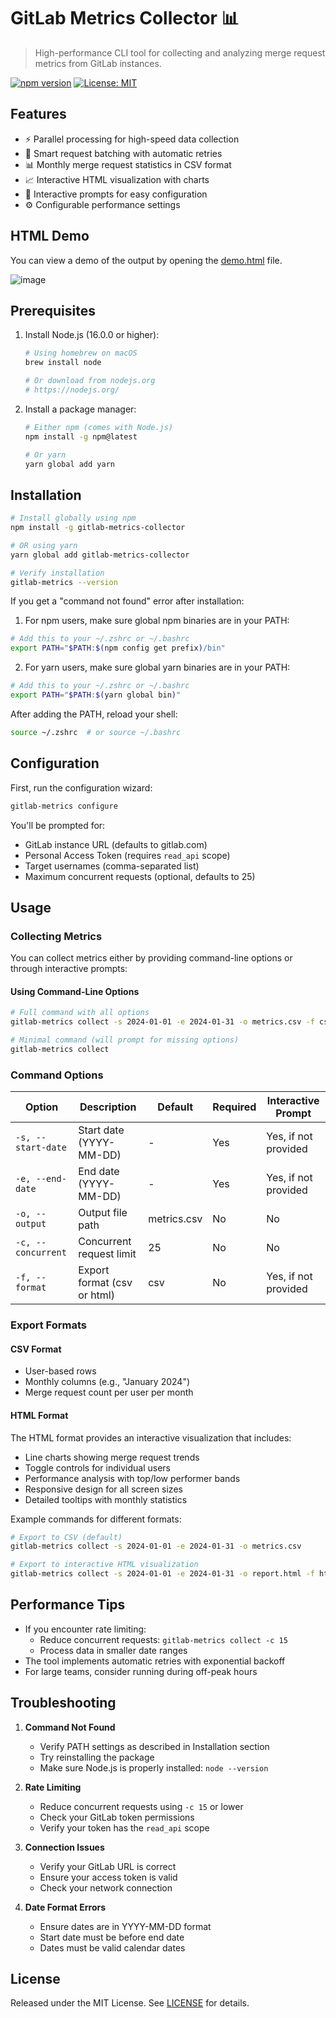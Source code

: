 # GitLab Metrics Collector 📊

> High-performance CLI tool for collecting and analyzing merge request metrics from GitLab instances.

[![npm version](https://badge.fury.io/js/gitlab-metrics-collector.svg)](https://www.npmjs.com/package/gitlab-metrics-collector)
[![License: MIT](https://img.shields.io/badge/License-MIT-yellow.svg)](https://opensource.org/licenses/MIT)

## Features

- ⚡️ Parallel processing for high-speed data collection
- 🔄 Smart request batching with automatic retries
- 📊 Monthly merge request statistics in CSV format
- 📈 Interactive HTML visualization with charts
- 💬 Interactive prompts for easy configuration
- ⚙️ Configurable performance settings

## HTML Demo 

You can view a demo of the output by opening the [demo.html](https://github.com/lyonsv/gitlab-metrics-collector/blob/main/demo.html) file.

![image](https://github.com/user-attachments/assets/d97fd958-d314-4c89-bd6a-61e2bf7d58fc)


## Prerequisites

1. Install Node.js (16.0.0 or higher):
   ```bash
   # Using homebrew on macOS
   brew install node

   # Or download from nodejs.org
   # https://nodejs.org/
   ```

2. Install a package manager:
   ```bash
   # Either npm (comes with Node.js)
   npm install -g npm@latest

   # Or yarn
   yarn global add yarn
   ```

## Installation

```bash
# Install globally using npm
npm install -g gitlab-metrics-collector

# OR using yarn
yarn global add gitlab-metrics-collector

# Verify installation
gitlab-metrics --version
```

If you get a "command not found" error after installation:

1. For npm users, make sure global npm binaries are in your PATH:
```bash
# Add this to your ~/.zshrc or ~/.bashrc
export PATH="$PATH:$(npm config get prefix)/bin"
```

2. For yarn users, make sure global yarn binaries are in your PATH:
```bash
# Add this to your ~/.zshrc or ~/.bashrc
export PATH="$PATH:$(yarn global bin)"
```

After adding the PATH, reload your shell:
```bash
source ~/.zshrc  # or source ~/.bashrc
```

## Configuration

First, run the configuration wizard:
```bash
gitlab-metrics configure
```

You'll be prompted for:
- GitLab instance URL (defaults to gitlab.com)
- Personal Access Token (requires `read_api` scope)
- Target usernames (comma-separated list)
- Maximum concurrent requests (optional, defaults to 25)

## Usage

### Collecting Metrics

You can collect metrics either by providing command-line options or through interactive prompts:

#### Using Command-Line Options
```bash
# Full command with all options
gitlab-metrics collect -s 2024-01-01 -e 2024-01-31 -o metrics.csv -f csv

# Minimal command (will prompt for missing options)
gitlab-metrics collect
```

### Command Options

| Option | Description | Default | Required | Interactive Prompt |
|--------|-------------|---------|----------|-------------------|
| `-s, --start-date` | Start date (YYYY-MM-DD) | - | Yes | Yes, if not provided |
| `-e, --end-date` | End date (YYYY-MM-DD) | - | Yes | Yes, if not provided |
| `-o, --output` | Output file path | metrics.csv | No | No |
| `-c, --concurrent` | Concurrent request limit | 25 | No | No |
| `-f, --format` | Export format (csv or html) | csv | No | Yes, if not provided |

### Export Formats

#### CSV Format
- User-based rows
- Monthly columns (e.g., "January 2024")
- Merge request count per user per month

#### HTML Format
The HTML format provides an interactive visualization that includes:
- Line charts showing merge request trends
- Toggle controls for individual users
- Performance analysis with top/low performer bands
- Responsive design for all screen sizes
- Detailed tooltips with monthly statistics

Example commands for different formats:
```bash
# Export to CSV (default)
gitlab-metrics collect -s 2024-01-01 -e 2024-01-31 -o metrics.csv

# Export to interactive HTML visualization
gitlab-metrics collect -s 2024-01-01 -e 2024-01-31 -o report.html -f html
```

## Performance Tips

- If you encounter rate limiting:
  - Reduce concurrent requests: `gitlab-metrics collect -c 15`
  - Process data in smaller date ranges
- The tool implements automatic retries with exponential backoff
- For large teams, consider running during off-peak hours

## Troubleshooting

1. **Command Not Found**
   - Verify PATH settings as described in Installation section
   - Try reinstalling the package
   - Make sure Node.js is properly installed: `node --version`

2. **Rate Limiting**
   - Reduce concurrent requests using `-c 15` or lower
   - Check your GitLab token permissions
   - Verify your token has the `read_api` scope

3. **Connection Issues**
   - Verify your GitLab URL is correct
   - Ensure your access token is valid
   - Check your network connection

4. **Date Format Errors**
   - Ensure dates are in YYYY-MM-DD format
   - Start date must be before end date
   - Dates must be valid calendar dates

## License

Released under the MIT License. See [LICENSE](LICENSE) for details.

